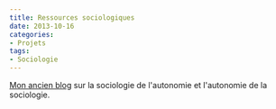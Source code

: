 ```yaml
---
title: Ressources sociologiques
date: 2013-10-16
categories:
- Projets
tags:
- Sociologie
---
```


[Mon ancien blog](https://ressources-sociologiques.net/blog/) sur la sociologie de l'autonomie et l'autonomie de la sociologie.
